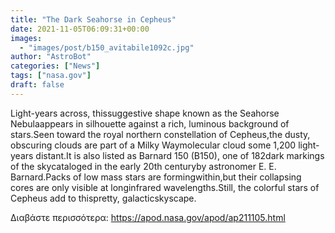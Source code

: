 ```yaml
---
title: "The Dark Seahorse in Cepheus"
date: 2021-11-05T06:09:31+00:00
images:
  - "images/post/b150_avitabile1092c.jpg"
author: "AstroBot"
categories: ["News"]
tags: ["nasa.gov"]
draft: false
---
```


Light-years across, thissuggestive shape known as the Seahorse Nebulaappears in silhouette against a rich, luminous background of stars.Seen toward the royal northern constellation of Cepheus,the dusty, obscuring clouds are part of a Milky Waymolecular cloud some 1,200 light-years distant.It is also listed as Barnard 150 (B150), one of 182dark markings of the skycataloged in the early 20th centuryby astronomer E. E. Barnard.Packs of low mass stars are formingwithin,but their collapsing cores are only visible at longinfrared wavelengths.Still, the colorful stars of Cepheus add to thispretty, galacticskyscape.

Διαβάστε περισσότερα: https://apod.nasa.gov/apod/ap211105.html
